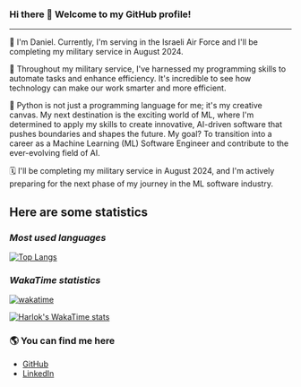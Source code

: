 ### Hi there 👋 Welcome to my GitHub profile!
---
👋 I'm Daniel.
Currently, I'm serving in the Israeli Air Force and I'll be completing my military service in August 2024.

🚀 Throughout my military service, I've harnessed my programming skills to automate tasks and enhance efficiency. It's incredible to see how technology can make our work smarter and more efficient.

🐍 Python is not just a programming language for me; it's my creative canvas. My next destination is the exciting world of ML, where I'm determined to apply my skills to create innovative, AI-driven software that pushes boundaries and shapes the future.
My goal? To transition into a career as a Machine Learning (ML) Software Engineer and contribute to the ever-evolving field of AI.

🗓️ I'll be completing my military service in August 2024, and I'm actively preparing for the next phase of my journey in the ML software industry.

## Here are some statistics
### _Most used languages_
[![Top Langs](https://github-readme-stats.vercel.app/api/top-langs/?username=DanielDekhtyar&layout=donut&hide=Makefile)](https://github.com/anuraghazra/github-readme-stats)  

### _WakaTime statistics_
[![wakatime](https://wakatime.com/badge/user/018af256-e97d-440d-accc-c9b9bc342149.svg)](https://wakatime.com/@018af256-e97d-440d-accc-c9b9bc342149)  

[![Harlok's WakaTime stats](https://github-readme-stats.vercel.app/api/wakatime?username=DanielDekhtyar&layout=compact&hide=JSON,Ezhil,Text,Other)](https://github.com/anuraghazra/github-readme-stats)  

### 🌎 You can find me here 
- [GitHub](https://github.com/DanielDekhtyar)
- [LinkedIn](https://www.linkedin.com/in/daniel-dekhtyar/)


<!--
**DanielDekhtyar/DanielDekhtyar** is a ✨ _special_ ✨ repository because its `README.md` (this file) appears on your GitHub profile.

Here are some ideas to get you started:

- 🔭 I’m currently working on ...
- 🌱 I’m currently learning ...
- 👯 I’m looking to collaborate on ...
- 🤔 I’m looking for help with ...
- 💬 Ask me about ...
- 📫 How to reach me: ...
- 😄 Pronouns: ...
- ⚡ Fun fact: ...
-->
